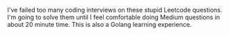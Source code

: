 I've failed too many coding interviews on these stupid Leetcode questions. I'm going to solve them until I feel comfortable doing Medium questions in about 20 minute time. This is also a Golang learning experience.
